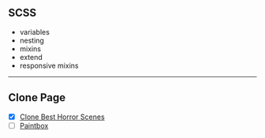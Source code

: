 ## SCSS

- variables
- nesting
- mixins
- extend
- responsive mixins

---

## Clone Page

- [x] [Clone Best Horror Scenes](https://sung-da.github.io/SCSS/clone/clone_01.html)
- [ ] [Paintbox]()

